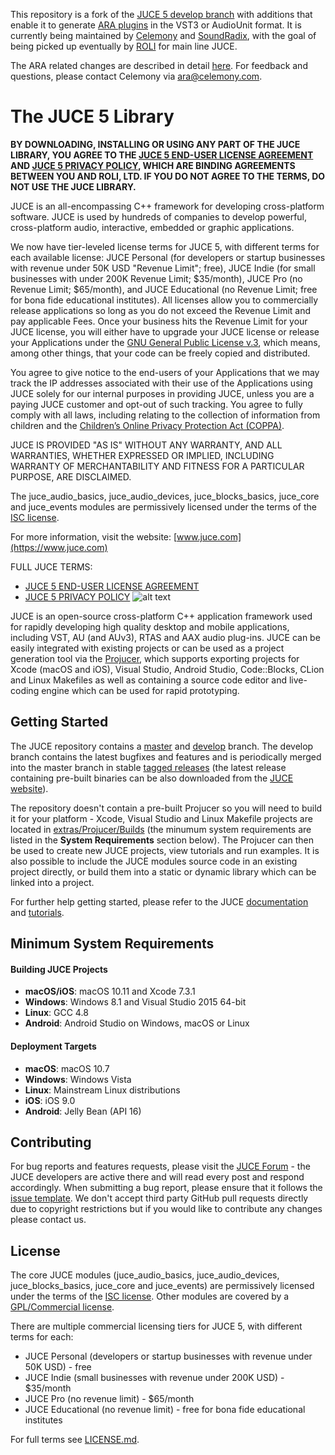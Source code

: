 This repository is a fork of the [JUCE 5 develop branch](https://github.com/WeAreROLI/JUCE) with additions that enable it to generate [ARA plugins](https://www.celemony.com/en/service1/about-celemony/technologies) in the VST3 or AudioUnit format.
It is currently being maintained by [Celemony](https://www.celemony.com) and [SoundRadix](https://www.soundradix.com), with the goal of being picked up eventually by [ROLI](https://www.juce.com) for main line JUCE.

The ARA related changes are described in detail [here](https://github.com/Celemony/JUCE_ARA/blob/develop/JUCE_ARA.md).
For feedback and questions, please contact Celemony via [ara@celemony.com](mailto:ara@celemony.com?Subject=JUCE%20ARA%20integration).

# The JUCE 5 Library

**BY DOWNLOADING, INSTALLING OR USING ANY PART OF THE JUCE LIBRARY, YOU AGREE
TO THE [JUCE 5 END-USER LICENSE AGREEMENT](https://www.juce.com/juce-5-licence)
AND [JUCE 5 PRIVACY POLICY](https://www.juce.com/juce-5-privacy-policy), WHICH
ARE BINDING AGREEMENTS BETWEEN YOU AND ROLI, LTD. IF YOU DO NOT AGREE TO THE
TERMS, DO NOT USE THE JUCE LIBRARY.**


JUCE is an all-encompassing C++ framework for developing cross-platform
software. JUCE is used by hundreds of companies to develop powerful,
cross-platform audio, interactive, embedded or graphic applications.

We now have tier-leveled license terms for JUCE 5, with different terms for
each available license: JUCE Personal (for developers or startup businesses
with revenue under 50K USD "Revenue Limit"; free), JUCE Indie (for small
businesses with under 200K Revenue Limit; $35/month), JUCE Pro (no Revenue
Limit; $65/month), and JUCE Educational (no Revenue Limit; free for bona fide
educational institutes). All licenses allow you to commercially release
applications so long as you do not exceed the Revenue Limit and pay applicable
Fees. Once your business hits the Revenue Limit for your JUCE license, you will
either have to upgrade your JUCE license or release your Applications under the
[GNU General Public License v.3](https://www.gnu.org/licenses/gpl-3.0.en.html),
which means, among other things, that your code can be freely copied and
distributed.

You agree to give notice to the end-users of your Applications that we may
track the IP addresses associated with their use of the Applications using JUCE
solely for our internal purposes in providing JUCE, unless you are a paying
JUCE customer and opt-out of such tracking. You agree to fully comply with all
laws, including relating to the collection of information from children and the
[Children’s Online Privacy Protection Act
(COPPA)](https://www.ftc.gov/enforcement/rules/rulemaking-regulatory-reform-proceedings/childrens-online-privacy-protection-rule).

JUCE IS PROVIDED "AS IS" WITHOUT ANY WARRANTY, AND ALL WARRANTIES, WHETHER
EXPRESSED OR IMPLIED, INCLUDING WARRANTY OF MERCHANTABILITY AND FITNESS FOR A
PARTICULAR PURPOSE, ARE DISCLAIMED.

The juce_audio_basics, juce_audio_devices, juce_blocks_basics, juce_core and
juce_events modules are permissively licensed under the terms of the [ISC
license](http://www.isc.org/downloads/software-support-policy/isc-license).

For more information, visit the website:
[www.juce.com](https://www.juce.com)

FULL JUCE TERMS:
- [JUCE 5 END-USER LICENSE AGREEMENT](https://www.juce.com/juce-5-licence)
- [JUCE 5 PRIVACY POLICY](https://www.juce.com/juce-5-privacy-policy)
![alt text](https://d30pueezughrda.cloudfront.net/juce/JUCE_banner.png "JUCE")

JUCE is an open-source cross-platform C++ application framework used for rapidly
developing high quality desktop and mobile applications, including VST, AU (and AUv3),
RTAS and AAX audio plug-ins. JUCE can be easily integrated with existing projects or can
be used as a project generation tool via the [Projucer](https://juce.com/discover/projucer),
which supports exporting projects for Xcode (macOS and iOS), Visual Studio, Android Studio,
Code::Blocks, CLion and Linux Makefiles as well as containing a source code editor and
live-coding engine which can be used for rapid prototyping.

## Getting Started
The JUCE repository contains a [master](https://github.com/juce-framework/JUCE/tree/master)
and [develop](https://github.com/juce-framework/JUCE/tree/develop) branch. The develop branch
contains the latest bugfixes and features and is periodically merged into the master
branch in stable [tagged releases](https://github.com/juce-framework/JUCE/releases)
(the latest release containing pre-built binaries can be also downloaded from the
[JUCE website](https://shop.juce.com/get-juce)).

The repository doesn't contain a pre-built Projucer so you will need to build it
for your platform - Xcode, Visual Studio and Linux Makefile projects are located in
[extras/Projucer/Builds](/extras/Projucer/Builds)
(the minumum system requirements are listed in the __System Requirements__ section below).
The Projucer can then be used to create new JUCE projects, view tutorials and run examples.
It is also possible to include the JUCE modules source code in an existing project directly,
or build them into a static or dynamic library which can be linked into a project.

For further help getting started, please refer to the JUCE
[documentation](https://juce.com/learn/documentation) and
[tutorials](https://juce.com/learn/tutorials).

## Minimum System Requirements
#### Building JUCE Projects
- __macOS/iOS__: macOS 10.11 and Xcode 7.3.1
- __Windows__: Windows 8.1 and Visual Studio 2015 64-bit
- __Linux__: GCC 4.8
- __Android__: Android Studio on Windows, macOS or Linux

#### Deployment Targets
- __macOS__: macOS 10.7
- __Windows__: Windows Vista
- __Linux__: Mainstream Linux distributions
- __iOS__: iOS 9.0
- __Android__: Jelly Bean (API 16)

## Contributing
For bug reports and features requests, please visit the [JUCE Forum](https://forum.juce.com/) -
the JUCE developers are active there and will read every post and respond accordingly. When
submitting a bug report, please ensure that it follows the
[issue template](/.github/ISSUE_TEMPLATE.txt).
We don't accept third party GitHub pull requests directly due to copyright restrictions
but if you would like to contribute any changes please contact us.

## License
The core JUCE modules (juce_audio_basics, juce_audio_devices, juce_blocks_basics, juce_core
and juce_events) are permissively licensed under the terms of the
[ISC license](http://www.isc.org/downloads/software-support-policy/isc-license/).
Other modules are covered by a
[GPL/Commercial license](https://www.gnu.org/licenses/gpl-3.0.en.html).

There are multiple commercial licensing tiers for JUCE 5, with different terms for each:
- JUCE Personal (developers or startup businesses with revenue under 50K USD) - free
- JUCE Indie (small businesses with revenue under 200K USD) - $35/month
- JUCE Pro (no revenue limit) - $65/month
- JUCE Educational (no revenue limit) - free for bona fide educational institutes

For full terms see [LICENSE.md](LICENSE.md).
